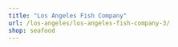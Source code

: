 ```yaml
---
title: "Los Angeles Fish Company"
url: /los-angeles/los-angeles-fish-company-3/
shop: seafood
---
```


